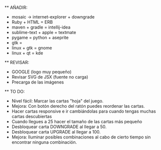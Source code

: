 ** AÑADIR:
- mosaic -> internet-explorer + downgrade
- Ruby + HTML = ERB
- maven + gradle = intellij-idea
- sublime-text + apple = textmate
- pygame = python + aseprite
- gtk =
- linux + gtk = gnome
- linux + qt = kde

** REVISAR:
- GOOGLE (logo muy pequeño)
- Revisar SVG de JSX (fuente no carga)
- Precarga de las imágenes

** TO DO:
- Nivel fácil: Marcar las cartas "hoja" del juego.
- Mejora: Con botón derecho del ratón puedes reordenar las cartas.
- Hacer cartas responsive e ir cambiándolas para cuando tengas muchas cartas descubiertas
- Cuando llegues a 25 hacer el tamaño de las cartas más pequeño
- Desbloquear carta DOWNGRADE al llegar a 50.
- Desbloquear carta UPGRADE al llegar a 100.
- Mejora: Iluminar posibles combinaciones al cabo de cierto tiempo sin encontrar ninguna combinación.
